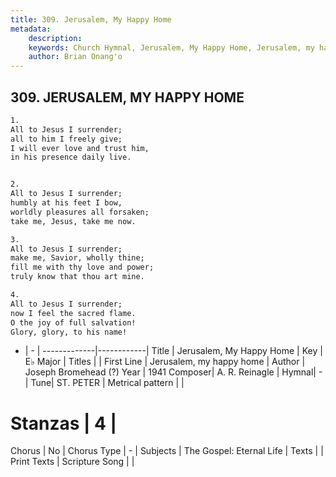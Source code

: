 ```yaml
---
title: 309. Jerusalem, My Happy Home
metadata:
    description: 
    keywords: Church Hymnal, Jerusalem, My Happy Home, Jerusalem, my happy home, 
    author: Brian Onang'o
---
```



## 309. JERUSALEM, MY HAPPY HOME

```txt
1.
All to Jesus I surrender;
all to him I freely give;
I will ever love and trust him,
in his presence daily live.


2.
All to Jesus I surrender;
humbly at his feet I bow,
worldly pleasures all forsaken;
take me, Jesus, take me now.

3.
All to Jesus I surrender;
make me, Savior, wholly thine;
fill me with thy love and power;
truly know that thou art mine.

4.
All to Jesus I surrender;
now I feel the sacred flame.
O the joy of full salvation!
Glory, glory, to his name!
```

- |   -  |
-------------|------------|
Title | Jerusalem, My Happy Home |
Key | E♭ Major |
Titles |  |
First Line | Jerusalem, my happy home |
Author | Joseph Bromehead (?)
Year | 1941
Composer| A. R. Reinagle |
Hymnal|  - |
Tune| ST. PETER |
Metrical pattern | |
# Stanzas | 4 |
Chorus | No |
Chorus Type | - |
Subjects | The Gospel: Eternal Life |
Texts |  |
Print Texts | 
Scripture Song |  |
  
